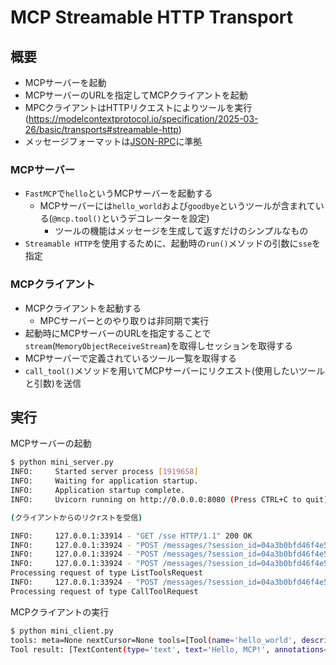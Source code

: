 # MCP Streamable HTTP Transport
## 概要
- MCPサーバーを起動
- MCPサーバーのURLを指定してMCPクライアントを起動
- MPCクライアントはHTTPリクエストによりツールを実行(https://modelcontextprotocol.io/specification/2025-03-26/basic/transports#streamable-http)
- メッセージフォーマットは[JSON-RPC](https://www.jsonrpc.org/)に準拠

### MCPサーバー
- `FastMCP`で`hello`というMCPサーバーを起動する
  - MCPサーバーには`hello_world`および`goodbye`というツールが含まれている(`@mcp.tool()`というデコレーターを設定)
    - ツールの機能はメッセージを生成して返すだけのシンプルなもの
- `Streamable HTTP`を使用するために、起動時の`run()`メソッドの引数に`sse`を指定

### MCPクライアント
- MCPクライアントを起動する
  - MPCサーバーとのやり取りは非同期で実行
- 起動時にMCPサーバーのURLを指定することで`stream`(`MemoryObjectReceiveStream`)を取得しセッションを取得する
- MCPサーバーで定義されているツール一覧を取得する
- `call_tool()`メソッドを用いてMCPサーバーにリクエスト(使用したいツールと引数)を送信

## 実行

MCPサーバーの起動
```bash
$ python mini_server.py
INFO:     Started server process [1919658]
INFO:     Waiting for application startup.
INFO:     Application startup complete.
INFO:     Uvicorn running on http://0.0.0.0:8080 (Press CTRL+C to quit)

(クライアントからのリクrストを受信)

INFO:     127.0.0.1:33914 - "GET /sse HTTP/1.1" 200 OK
INFO:     127.0.0.1:33924 - "POST /messages/?session_id=04a3b0bfd46f4e5fa7ac3f3dd59cd912 HTTP/1.1" 202 Accepted
INFO:     127.0.0.1:33924 - "POST /messages/?session_id=04a3b0bfd46f4e5fa7ac3f3dd59cd912 HTTP/1.1" 202 Accepted
INFO:     127.0.0.1:33924 - "POST /messages/?session_id=04a3b0bfd46f4e5fa7ac3f3dd59cd912 HTTP/1.1" 202 Accepted
Processing request of type ListToolsRequest
INFO:     127.0.0.1:33924 - "POST /messages/?session_id=04a3b0bfd46f4e5fa7ac3f3dd59cd912 HTTP/1.1" 202 Accepted
Processing request of type CallToolRequest
```

MCPクライアントの実行 
```bash
$ python mini_client.py
tools: meta=None nextCursor=None tools=[Tool(name='hello_world', description='Say hello to someone', inputSchema={'properties': {'name': {'title': 'Name', 'type': 'string'}}, 'required': ['name'], 'title': 'hello_worldArguments', 'type': 'object'}), Tool(name='goodbye', description='Say goodbye to someone', inputSchema={'properties': {'name': {'title': 'Name', 'type': 'string'}}, 'required': ['name'], 'title': 'goodbyeArguments', 'type': 'object'})]
Tool result: [TextContent(type='text', text='Hello, MCP!', annotations=None)]
```

